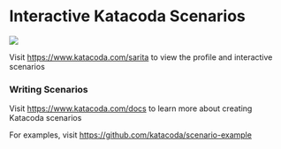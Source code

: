 # Interactive Katacoda Scenarios

[![](http://shields.katacoda.com/katacoda/sarita/count.svg)](https://www.katacoda.com/sarita "Get your profile on Katacoda.com")

Visit https://www.katacoda.com/sarita to view the profile and interactive scenarios

### Writing Scenarios
Visit https://www.katacoda.com/docs to learn more about creating Katacoda scenarios

For examples, visit https://github.com/katacoda/scenario-example

